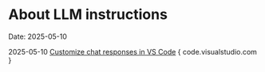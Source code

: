 # About LLM instructions 
Date: 2025-05-10

2025-05-10 [Customize chat responses in VS Code](https://code.visualstudio.com/docs/copilot/copilot-customization) { code.visualstudio.com }





